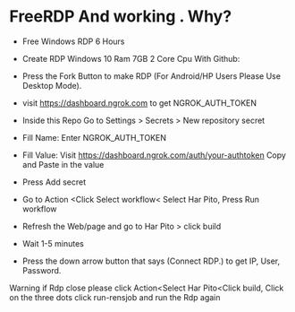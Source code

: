 # FreeRDP And working . Why?


- Free Windows RDP 6 Hours

- Create RDP Windows 10 Ram 7GB 2 Core Cpu With Github:

- Press the Fork Button to make RDP (For Android/HP Users Please Use Desktop Mode).

- visit https://dashboard.ngrok.com to get NGROK_AUTH_TOKEN

- Inside this Repo Go to Settings > Secrets > New repository secret

- Fill Name: Enter NGROK_AUTH_TOKEN

- Fill Value: Visit https://dashboard.ngrok.com/auth/your-authtoken Copy and Paste in the value

- Press Add secret

- Go to Action <Click Select workflow< Select Har Pito, Press Run workflow

- Refresh the Web/page and go to Har Pito > click build

- Wait 1-5 minutes

- Press the down arrow button that says (Connect RDP.) to get IP, User, Password.


Warning if Rdp close please click Action<Select Har Pito<Click build, Click on the three dots click run-rensjob and run the Rdp again
